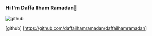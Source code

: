 ### Hi I'm Daffa Ilham Ramadan👋

![github](https://img.shields.io/badge/GitHub-000000?style=for-the-badge&logo=GitHub&logoColor=white)

[github] [https://github.com/daffailhamramadan/daffailhamramadan]
